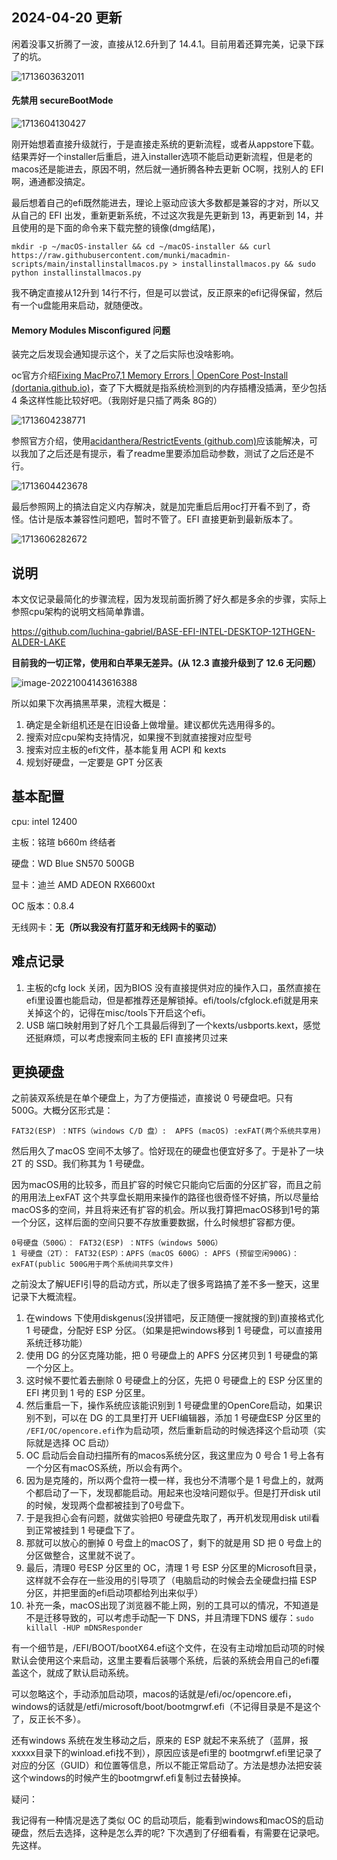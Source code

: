 ## 2024-04-20 更新

闲着没事又折腾了一波，直接从12.6升到了 14.4.1。目前用着还算完美，记录下踩了的坑。

![1713603632011](assets/readme/1713603632011.png)

#### 先禁用 secureBootMode

![1713604130427](assets/readme/1713604130427.png)

刚开始想着直接升级就行，于是直接走系统的更新流程，或者从appstore下载。结果弄好一个installer后重启，进入installer选项不能启动更新流程，但是老的macos还是能进去，原因不明，然后就一通折腾各种去更新 OC啊，找别人的 EFI 啊，通通都没搞定。

最后想着自己的efi既然能进去，理论上驱动应该大多数都是兼容的才对，所以又从自己的 EFI 出发，重新更新系统，不过这次我是先更新到 13，再更新到 14，并且使用的是下面的命令来下载完整的镜像(dmg结尾)，

```shell
mkdir -p ~/macOS-installer && cd ~/macOS-installer && curl https://raw.githubusercontent.com/munki/macadmin-scripts/main/installinstallmacos.py > installinstallmacos.py && sudo python installinstallmacos.py
```

我不确定直接从12升到 14行不行，但是可以尝试，反正原来的efi记得保留，然后有一个u盘能用来启动，就随便改。

#### Memory Modules Misconfigured 问题

装完之后发现会通知提示这个，关了之后实际也没啥影响。

oc官方介绍[Fixing MacPro7,1 Memory Errors | OpenCore Post-Install (dortania.github.io)](https://dortania.github.io/OpenCore-Post-Install/universal/memory.html#mapping-our-memory)，查了下大概就是指系统检测到的内存插槽没插满，至少包括 4 条这样性能比较好吧。（我刚好是只插了两条 8G的）

![1713604238771](assets/readme/1713604238771.png)

参照官方介绍，使用[acidanthera/RestrictEvents (github.com)](https://github.com/acidanthera/RestrictEvents)应该能解决，可以我加了之后还是有提示，看了readme里要添加启动参数，测试了之后还是不行。

![1713604423678](assets/readme/1713604423678.png)

最后参照网上的搞法自定义内存解决，就是加完重启后用oc打开看不到了，奇怪。估计是版本兼容性问题吧，暂时不管了。EFI 直接更新到最新版本了。

![1713606282672](assets/readme/1713606282672.png)

## 说明

本文仅记录最简化的步骤流程，因为发现前面折腾了好久都是多余的步骤，实际上参照cpu架构的说明文档简单靠谱。

https://github.com/luchina-gabriel/BASE-EFI-INTEL-DESKTOP-12THGEN-ALDER-LAKE

**目前我的一切正常，使用和白苹果无差异。(从 12.3 直接升级到了 12.6 无问题）**

![image-20221004143616388](./assets/image-20221004143616388.png)

所以如果下次再搞黑苹果，流程大概是：

1. 确定是全新组机还是在旧设备上做增量。建议都优先选用得多的。
2. 搜索对应cpu架构支持情况，如果搜不到就直接搜对应型号
3. 搜索对应主板的efi文件，基本能复用 ACPI 和 kexts
4. 规划好硬盘，一定要是 GPT 分区表

## 基本配置

cpu: intel 12400

主板：铭瑄 b660m 终结者

硬盘：WD Blue SN570 500GB

显卡：迪兰 AMD ADEON RX6600xt

OC 版本：0.8.4

无线网卡：**无（所以我没有打蓝牙和无线网卡的驱动）**

## 难点记录

1. 主板的cfg lock 关闭，因为BIOS 没有直接提供对应的操作入口，虽然直接在efi里设置也能启动，但是都推荐还是解锁掉。efi/tools/cfglock.efi就是用来关掉这个的，记得在misc/tools下开启这个efi。
2. USB 端口映射用到了好几个工具最后得到了一个kexts/usbports.kext，感觉还挺麻烦，可以考虑搜索同主板的 EFI 直接拷贝过来

## 更换硬盘

之前装双系统是在单个硬盘上，为了方便描述，直接说 0 号硬盘吧。只有 500G。大概分区形式是：

`FAT32(ESP) ：NTFS（windows C/D 盘）:  APFS (macOS) :exFAT(两个系统共享用)`

然后用久了macOS 空间不太够了。恰好现在的硬盘也便宜好多了。于是补了一块 2T 的 SSD。我们称其为 1 号硬盘。

因为macOS用的比较多，而且扩容的时候它只能向它后面的分区扩容，而且之前的用用法上exFAT 这个共享盘长期用来操作的路径也很奇怪不好搞，所以尽量给macOS多的空间，并且将来还有扩容的机会。所以我打算把macOS移到1号的第一个分区，这样后面的空间只要不存放重要数据，什么时候想扩容都方便。

```
0号硬盘（500G）： FAT32(ESP) ：NTFS（windows 500G）
1 号硬盘（2T）： FAT32(ESP）：APFS（macOS 600G）: APFS (预留空闲900G)：exFAT(public 500G用于两个系统间共享文件)
```

之前没太了解UEFI引导的启动方式，所以走了很多弯路搞了差不多一整天，这里记录下大概流程。

1. 在windows 下使用diskgenus(没拼错吧，反正随便一搜就搜的到)直接格式化 1 号硬盘，分配好 ESP 分区。（如果是把windows移到 1 号硬盘，可以直接用系统迁移功能）
2. 使用 DG 的分区克隆功能，把 0 号硬盘上的 APFS 分区拷贝到 1 号硬盘的第一个分区上。
3. 这时候不要忙着去删除 0 号硬盘上的分区，先把 0 号硬盘上的 ESP 分区里的 EFI 拷贝到 1 号的 ESP 分区里。
4. 然后重启一下，操作系统应该能识别到 1 号硬盘里的OpenCore启动，如果识别不到，可以在 DG 的工具里打开 UEFI编辑器，添加 1 号硬盘ESP 分区里的 `/EFI/OC/opencore.efi`作为启动项，然后重新启动的时候选择这个启动项（实际就是选择 OC 启动）
5. OC 启动后会自动扫描所有的macos系统分区，我这里应为 0 号合 1 号上各有一个分区有macOS系统，所以会有两个。
6. 因为是克隆的，所以两个盘符一模一样，我也分不清哪个是 1 号盘上的，就两个都启动了一下，发现都能启动。用起来也没啥问题似乎。但是打开disk util的时候，发现两个盘都被挂到了0号盘下。
7. 于是我担心会有问题，就做实验把0 号硬盘先取了，再开机发现用disk util看到正常被挂到 1 号硬盘下了。
8. 那就可以放心的删掉 0 号盘上的macOS了，剩下的就是用 SD 把 0 号盘上的分区做整合，这里就不说了。
9. 最后，清理0 号ESP 分区里的 OC，清理 1 号 ESP 分区里的Microsoft目录，这样就不会存在一些没用的引导项了（电脑启动的时候会去全硬盘扫描 ESP 分区，并把里面的efi启动项都给列出来似乎）
10. 补充一条，macOS出现了浏览器不能上网，别的工具可以的情况，不知道是不是迁移导致的，可以考虑手动配一下 DNS，并且清理下DNS 缓存：`sudo killall -HUP mDNSResponder`

有一个细节是，/EFI/BOOT/bootX64.efi这个文件，在没有主动增加启动项的时候默认会使用这个来启动，这里主要看后装哪个系统，后装的系统会用自己的efi覆盖这个，就成了默认启动系统。

可以忽略这个，手动添加启动项，macos的话就是/efi/oc/opencore.efi，windows的话就是/etfi/microsoft/boot/bootmgrwf.efi（不记得目录是不是这个了，反正长不多）。

还有windows 系统在发生移动之后，原来的 ESP 就起不来系统了（蓝屏，报xxxxx目录下的winload.efi找不到），原因应该是efi里的 bootmgrwf.efi里记录了对应的分区（GUID）和位置等信息，所以不能正常启动了。方法是想办法把安装这个windows的时候产生的bootmgrwf.efi复制过去替换掉。

疑问：

我记得有一种情况是选了类似 OC 的启动项后，能看到windows和macOS的启动硬盘，然后去选择，这种是怎么弄的呢? 下次遇到了仔细看看，有需要在记录吧。先这样。
